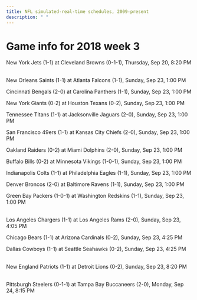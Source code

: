 ```yaml
---
title: NFL simulated-real-time schedules, 2009-present
description: " "
---
```


# Game info for 2018 week 3

New York Jets (1-1) at Cleveland Browns (0-1-1), Thursday, Sep 20, 8:20 PM

<br/>New Orleans Saints (1-1) at Atlanta Falcons (1-1), Sunday, Sep 23, 1:00 PM

Cincinnati Bengals (2-0) at Carolina Panthers (1-1), Sunday, Sep 23, 1:00 PM

New York Giants (0-2) at Houston Texans (0-2), Sunday, Sep 23, 1:00 PM

Tennessee Titans (1-1) at Jacksonville Jaguars (2-0), Sunday, Sep 23, 1:00 PM

San Francisco 49ers (1-1) at Kansas City Chiefs (2-0), Sunday, Sep 23, 1:00 PM

Oakland Raiders (0-2) at Miami Dolphins (2-0), Sunday, Sep 23, 1:00 PM

Buffalo Bills (0-2) at Minnesota Vikings (1-0-1), Sunday, Sep 23, 1:00 PM

Indianapolis Colts (1-1) at Philadelphia Eagles (1-1), Sunday, Sep 23, 1:00 PM

Denver Broncos (2-0) at Baltimore Ravens (1-1), Sunday, Sep 23, 1:00 PM

Green Bay Packers (1-0-1) at Washington Redskins (1-1), Sunday, Sep 23, 1:00 PM

<br/>Los Angeles Chargers (1-1) at Los Angeles Rams (2-0), Sunday, Sep 23, 4:05 PM

Chicago Bears (1-1) at Arizona Cardinals (0-2), Sunday, Sep 23, 4:25 PM

Dallas Cowboys (1-1) at Seattle Seahawks (0-2), Sunday, Sep 23, 4:25 PM

<br/>New England Patriots (1-1) at Detroit Lions (0-2), Sunday, Sep 23, 8:20 PM

<br/>Pittsburgh Steelers (0-1-1) at Tampa Bay Buccaneers (2-0), Monday, Sep 24, 8:15 PM

